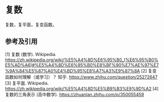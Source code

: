 # 复数

复数，复平面，复变函数。


## 参考及引用

[1] 复数 (数学). Wikipedia. <https://zh.wikipedia.org/wiki/%E5%A4%8D%E6%95%B0_(%E6%95%B0%E5%AD%A6)#%E5%A4%8D%E6%95%B0%E8%BF%90%E7%AE%97%E7%9A%84%E5%87%A0%E4%BD%95%E8%A7%A3%E9%87%8A>
[2] 复变函数如何理解（或学习）？ 知乎. <https://www.zhihu.com/question/25272647>
[3] 复平面. Wikipedia. <https://zh.wikipedia.org/wiki/%E5%A4%8D%E5%B9%B3%E9%9D%A2>
[4] 复数的三角表示 (高中数学). <https://zhuanlan.zhihu.com/p/350055459>
